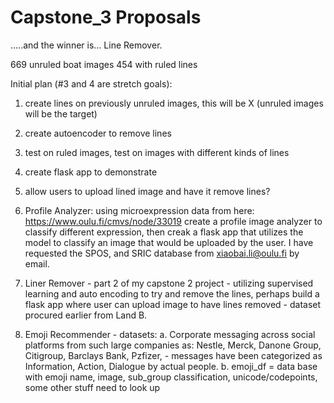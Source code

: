 # Capstone_3 Proposals

.....and the winner is... Line Remover. 



669 unruled boat images
454 with ruled lines

Initial plan (#3 and 4 are stretch goals):

1. create lines on previously unruled images, this will be X (unruled images will be the target)
2. create autoencoder to remove lines
3. test on ruled images, test on images with different kinds of lines
4. create flask app to demonstrate 
5. allow users to upload lined image and have it remove lines?





1. Profile Analyzer: using microexpression data from here: https://www.oulu.fi/cmvs/node/33019
create a profile image analyzer to classify different expression, then creak a flask app that utilizes the model to classify an image that would be uploaded by the user. I have requested the SPOS, and SRIC database from xiaobai.li@oulu.fi by email. 

2. Liner Remover - part 2 of my capstone 2 project - utilizing supervised learning and auto encoding to try and remove the lines, perhaps build a flask app where user can upload image to have lines removed - dataset procured earlier from Land B.

3. Emoji Recommender - datasets: 
a. Corporate messaging across social platforms from such large companies as: Nestle, Merck, Danone Group, Citigroup, Barclays Bank, Pzfizer, - messages have been categorized as Information, Action, Dialogue by actual people. 
b. emoji_df = data base with emoji name, image, sub_group classification, unicode/codepoints, some other stuff need to look up

